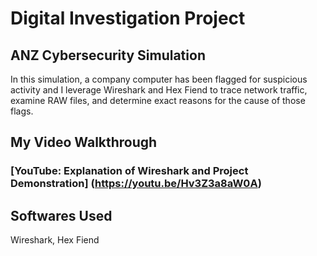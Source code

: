 # Digital Investigation Project

<h2>ANZ Cybersecurity Simulation</h2>

In this simulation, a company computer has been flagged for suspicious activity and I leverage Wireshark and Hex Fiend to trace network traffic, examine RAW files, and determine exact reasons for the cause of those flags.

<h2>My Video Walkthrough</h2>

### [YouTube: Explanation of Wireshark and Project Demonstration] (https://youtu.be/Hv3Z3a8aW0A)

<h2>Softwares Used</h2>
Wireshark, Hex Fiend
